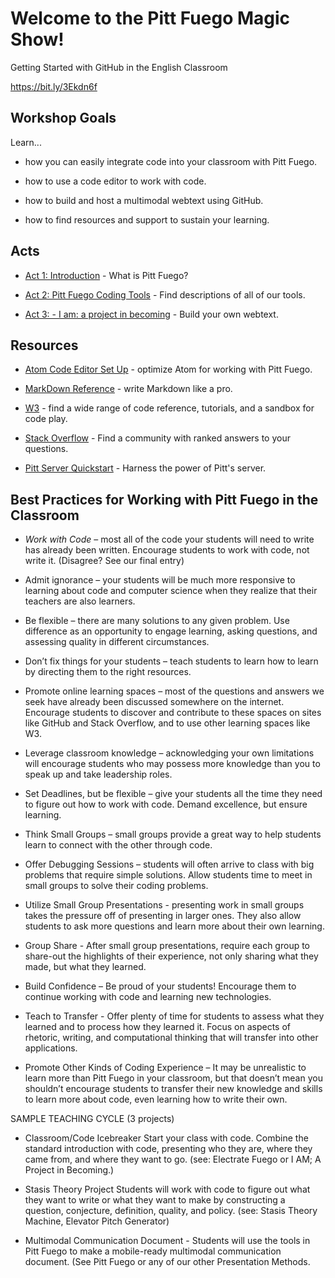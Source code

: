 # Welcome to the Pitt Fuego Magic Show!
Getting Started with GitHub in the English Classroom

https://bit.ly/3Ekdn6f

## Workshop Goals

Learn...

* how you can easily integrate code into your classroom with Pitt Fuego. 

* how to use a code editor to work with code.

* how to build and host a multimodal webtext using GitHub.

* how to find resources and support to sustain your learning.


## Acts 

* [Act 1: Introduction](https://sjquigley.github.io/Pitt-Fuego-Presentation/) - What is Pitt Fuego?

* [Act 2: Pitt Fuego Coding Tools](https://pitt-fuego.github.io/Pitt-Fuego-Coding-Tools/) - Find descriptions of all of our tools.

* [Act 3: - I am: a project in becoming](https://github.com/Pitt-Fuego/I-am-a-project-in-becoming) - Build your own webtext.



## Resources

* [Atom Code Editor Set Up](https://github.com/Pitt-Fuego/Setting-Up-Atom-Code-Editor) - optimize Atom for working with Pitt Fuego.

* [MarkDown Reference](https://daringfireball.net/projects/markdown/) - write Markdown like a pro.

* [W3](https://www.w3schools.com) - find a wide range of code reference, tutorials, and a sandbox for code play.

* [Stack Overflow](https://stackoverflow.com) - Find a community with ranked answers to your questions.

* [Pitt Server Quickstart](https://github.com/Pitt-Fuego/Pitt-Server-Quickstart) - Harness the power of Pitt's server.




## Best Practices for Working with Pitt Fuego in the Classroom


* *Work with Code* – most all of the code your students will need to write has already been written. Encourage students to work with code, not write it. (Disagree? See our final entry)

* Admit ignorance – your students will be much more responsive to learning about code and computer science when they realize that their teachers are also learners.

* Be flexible – there are many solutions to any given problem. Use difference as an opportunity to engage learning, asking questions, and assessing quality in different circumstances.

* Don’t fix things for your students – teach students to learn how to learn by directing them to the right resources.

* Promote online learning spaces – most of the questions and answers we seek have already been discussed somewhere on the internet. Encourage students to discover and contribute to these spaces on sites like GitHub and Stack Overflow, and to use other learning spaces like W3.

* Leverage classroom knowledge – acknowledging your own limitations will encourage students who may possess more knowledge than you to speak up and take leadership roles.

* Set Deadlines, but be flexible – give your students all the time they need to figure out how to work with code. Demand excellence, but ensure learning.

* Think Small Groups – small groups provide a great way to help students learn to connect with the other through code.

* Offer Debugging Sessions – students will often arrive to class with big problems that require simple solutions. Allow students time to meet in small groups to solve their coding problems.

* Utilize Small Group Presentations - presenting work in small groups takes the pressure off of presenting in larger ones. They also allow students to ask more questions and learn more about their own learning.

* Group Share - After small group presentations, require each group to share-out the highlights of their experience, not only sharing what they made, but what they learned.

* Build Confidence – Be proud of your students! Encourage them to continue working with code and learning new technologies.

* Teach to Transfer - Offer plenty of time for students to assess what they learned and to process how they learned it. Focus on aspects of rhetoric, writing, and computational thinking that will transfer into other applications.

* Promote Other Kinds of Coding Experience – It may be unrealistic to learn more than Pitt Fuego in your classroom, but that doesn’t mean you shouldn’t encourage students to transfer their new knowledge and skills to learn more about code, even learning how to write their own.



SAMPLE TEACHING CYCLE (3 projects)

* Classroom/Code Icebreaker Start your class with code. Combine the standard introduction with code, presenting who they are, where they came from, and where they want to go. (see: Electrate Fuego or I AM; A Project in Becoming.)

* Stasis Theory Project Students will work with code to figure out what they want to write or what they want to make by constructing a question, conjecture, definition, quality, and policy. (see: Stasis Theory Machine, Elevator Pitch Generator)

* Multimodal Communication Document - Students will use the tools in Pitt Fuego to make a mobile-ready multimodal communication document. (See Pitt Fuego or any of our other Presentation Methods.



 




